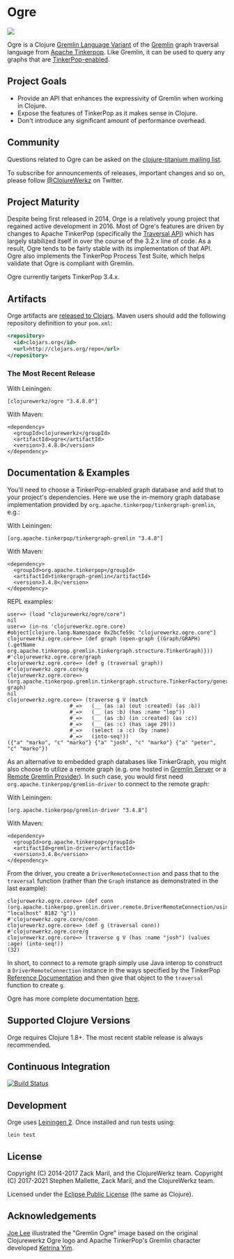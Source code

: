 # Ogre

<img src="gremlin-ogre.png"></img>

Ogre is a Clojure [Gremlin Language Variant](http://tinkerpop.apache.org/docs/current/tutorials/gremlin-language-variants/) 
of the [Gremlin](http://tinkerpop.apache.org/gremlin.html) graph traversal language from [Apache Tinkerpop](http://tinkerpop.apache.org/).
Like Gremlin, it can be used to query any graphs that are [TinkerPop-enabled](http://tinkerpop.apache.org/providers.html).

## Project Goals

* Provide an API that enhances the expressivity of Gremlin when working in Clojure.
* Expose the features of TinkerPop as it makes sense in Clojure.
* Don't introduce any significant amount of performance overhead.

## Community

Questions related to Ogre can be asked on the [clojure-titanium mailing list](https://groups.google.com/forum/#!forum/clojure-titanium).

To subscribe for announcements of releases, important changes and so on, please follow [@ClojureWerkz](https://twitter.com/#!/clojurewerkz) on Twitter.

## Project Maturity

Despite being first released in 2014, Orge is a relatively young project that regained
active development in 2016. Most of Ogre's features are driven by changes to Apache
TinkerPop (specifically the [Traversal API](http://tinkerpop.apache.org/docs/current/reference/#graph-traversal-steps))
which has largely stabilized itself in over the course of the 3.2.x line of code. As a
result, Ogre tends to be fairly stable with its implementation of that API. Ogre also
implements the TinkerPop Process Test Suite, which helps validate that Ogre is compliant
with Gremlin.

Ogre currently targets TinkerPop 3.4.x.

## Artifacts

Orge artifacts are [released to Clojars](https://clojars.org/clojurewerkz/ogre). Maven users should add the following 
repository definition to your `pom.xml`:

``` xml
<repository>
  <id>clojars.org</id>
  <url>http://clojars.org/repo</url>
</repository>
```

### The Most Recent Release

With Leiningen:

    [clojurewerkz/ogre "3.4.8.0"]

With Maven:

    <dependency>
      <groupId>clojurewerkz</groupId>
      <artifactId>ogre</artifactId>
      <version>3.4.8.0</version>
    </dependency>

## Documentation & Examples

You'll need to choose a TinkerPop-enabled graph database and add that to your project's dependencies. Here we use the 
in-memory graph database implementation provided by `org.apache.tinkerpop/tinkergraph-gremlin`, e.g.:

With Leiningen:

    [org.apache.tinkerpop/tinkergraph-gremlin "3.4.8"]

With Maven:

    <dependency>
      <groupId>org.apache.tinkerpop</groupId>
      <artifactId>tinkergraph-gremlin</artifactId>
      <version>3.4.8</version>
    </dependency>

REPL examples:

```text
user=> (load "clojurewerkz/ogre/core")
nil
user=> (in-ns 'clojurewerkz.ogre.core)
#object[clojure.lang.Namespace 0x2bcfe59c "clojurewerkz.ogre.core"]
clojurewerkz.ogre.core=> (def graph (open-graph {(Graph/GRAPH) (.getName org.apache.tinkerpop.gremlin.tinkergraph.structure.TinkerGraph)}))
#'clojurewerkz.ogre.core/graph
clojurewerkz.ogre.core=> (def g (traversal graph))
#'clojurewerkz.ogre.core/g
clojurewerkz.ogre.core=> (org.apache.tinkerpop.gremlin.tinkergraph.structure.TinkerFactory/generateModern graph)
nil
clojurewerkz.ogre.core=> (traverse g V (match
                    #_=>   (__ (as :a) (out :created) (as :b))
                    #_=>   (__ (as :b) (has :name "lop"))
                    #_=>   (__ (as :b) (in :created) (as :c))
                    #_=>   (__ (as :c) (has :age 29)))
                    #_=>   (select :a :c) (by :name)
                    #_=>   (into-seq!))
({"a" "marko", "c" "marko"} {"a" "josh", "c" "marko"} {"a" "peter", "c" "marko"})
```

As an alternative to embedded graph databases like TinkerGraph, you might also choose to utilize a remote graph (e.g.
one hosted in [Gremlin Server](https://tinkerpop.apache.org/docs/current/reference/#connecting-gremlin-server) or
a [Remote Gremlin Provider](https://tinkerpop.apache.org/docs/current/reference/#connecting-rgp)). In such case, you
would first need `org.apache.tinkerpop/gremlin-driver` to connect to the remote graph:

With Leiningen:

    [org.apache.tinkerpop/gremlin-driver "3.4.8"]

With Maven:

    <dependency>
      <groupId>org.apache.tinkerpop</groupId>
      <artifactId>gremlin-driver</artifactId>
      <version>3.4.8</version>
    </dependency>

From the driver, you create a `DriverRemoteConnection` and pass that to the `traversal` function (rather than the 
`Graph` instance as demonstrated in the last example):

```text
clojurewerkz.ogre.core=> (def conn (org.apache.tinkerpop.gremlin.driver.remote.DriverRemoteConnection/using "localhost" 8182 "g"))
#'clojurewerkz.ogre.core/conn
clojurewerkz.ogre.core=> (def g (traversal conn))
#'clojurewerkz.ogre.core/g
clojurewerkz.ogre.core=> (traverse g V (has :name "josh") (values :age) (into-seq!))
(32)
```

In short, to connect to a remote graph simply use Java interop to construct a `DriverRemoteConnection` instance in the
ways specified by the TinkerPop [Reference Documentation](https://tinkerpop.apache.org/docs/current/reference/#gremlin-java-connecting)
and then give that object to the `traversal` function to create `g`.

Ogre has more complete documentation [here](http://ogre.clojurewerkz.org/).

## Supported Clojure Versions

Orge requires Clojure 1.8+. The most recent stable release is always recommended.

## Continuous Integration

[![Build Status](https://travis-ci.org/clojurewerkz/ogre.svg?branch=master)](https://travis-ci.org/clojurewerkz/ogre)

## Development

Orge uses [Leiningen 2](https://github.com/technomancy/leiningen/blob/master/doc/TUTORIAL.md). Once installed and run tests using:

    lein test

## License

Copyright (C) 2014-2017 Zack Maril, and the ClojureWerkz team.
Copyright (C) 2017-2021 Stephen Mallette, Zack Maril, and the ClojureWerkz team.

Licensed under the [Eclipse Public License](http://www.eclipse.org/legal/epl-v10.html) (the same as Clojure).

## Acknowledgements

[Joe Lee](http://www.jml3designz.com/) illustrated the "Gremlin Ogre" image based on the original Clojurewerkz Ogre logo and
Apache TinkerPop's Gremlin character developed [Ketrina Yim](http://ketrinayim.tumblr.com/).
